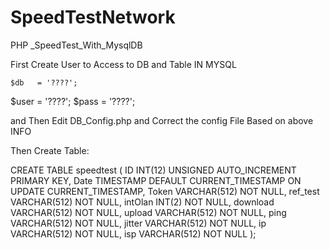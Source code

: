 # SpeedTestNetwork
PHP _SpeedTest_With_MysqlDB

First Create User to Access to DB and Table IN MYSQL

	$db   = '????';
  $user = '????';
  $pass = '????'; 
  
and Then Edit DB_Config.php and Correct the config File Based on above INFO

Then Create Table: 

CREATE TABLE speedtest ( ID INT(12) UNSIGNED AUTO_INCREMENT PRIMARY KEY, Date TIMESTAMP DEFAULT CURRENT_TIMESTAMP ON UPDATE CURRENT_TIMESTAMP, Token VARCHAR(512) NOT NULL, ref_test VARCHAR(512) NOT NULL, intOlan INT(2) NOT NULL, download VARCHAR(512) NOT NULL, upload VARCHAR(512) NOT NULL, ping VARCHAR(512) NOT NULL, jitter VARCHAR(512) NOT NULL, ip VARCHAR(512) NOT NULL, isp VARCHAR(512) NOT NULL );
